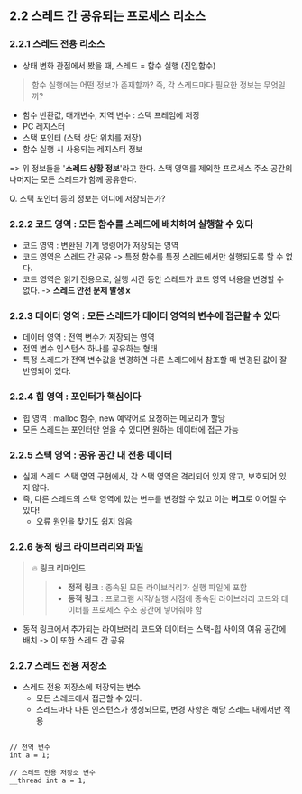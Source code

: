 ## 2.2 스레드 간 공유되는 프로세스 리소스
### 2.2.1 스레드 전용 리소스
- 상태 변화 관점에서 봤을 때, 스레드 = 함수 실행 (진입함수)
> 함수 실행에는 어떤 정보가 존재할까? 즉, 각 스레드마다 필요한 정보는 무엇일까?
  - 함수 반환값, 매개변수, 지역 변수 : 스택 프레임에 저장
  - PC 레지스터
  - 스택 포인터 (스택 상단 위치를 저장)
  - 함수 실행 시 사용되는 레지스터 정보

=> 위 정보들을 '**스레드 상황 정보**'라고 한다.
스택 영역를 제외한 프로세스 주소 공간의 나머지는 모든 스레드가 함께 공유한다.

Q. 스택 포인터 등의 정보는 어디에 저장되는가?

### 2.2.2 코드 영역 : 모든 함수를 스레드에 배치하여 실행할 수 있다
- 코드 영역 : 변환된 기계 명령어가 저장되는 영역
- 코드 영역은 스레드 간 공유 -> 특정 함수를 특정 스레드에서만 실행되도록 할 수 없다.
- 코드 영역은 읽기 전용으로, 실행 시간 동안 스레드가 코드 영역 내용을 변경할 수 없다. -> **스레드 안전 문제 발생 x**

### 2.2.3 데이터 영역 : 모든 스레드가 데이터 영역의 변수에 접근할 수 있다
- 데이터 영역 : 전역 변수가 저장되는 영역
- 전역 변수 인스턴스 하나를 공유하는 형태
- 특정 스레드가 전역 변수값을 변경하면 다른 스레드에서 참조할 때 변경된 값이 잘 반영되어 있다.

### 2.2.4 힙 영역 : 포인터가 핵심이다
- 힙 영역 : malloc 함수, new 예약어로 요청하는 메모리가 할당
- 모든 스레드는 포인터만 얻을 수 있다면 원하는 데이터에 접근 가능 

### 2.2.5 스택 영역 : 공유 공간 내 전용 데이터 
- 실제 스레드 스택 영역 구현에서, 각 스택 영역은 격리되어 있지 않고, 보호되어 있지 않다.
- 즉, 다른 스레드의 스택 영역에 있는 변수를 변경할 수 있고 이는 **버그**로 이어질 수 있다!
  - 오류 원인을 찾기도 쉽지 않음
  
### 2.2.6 동적 링크 라이브러리와 파일 
> 🔥 **링크 리마인드**
>> - **정적 링크** : 종속된 모든 라이브러리가 실행 파일에 포함
>> - **동적 링크** : 프로그램 시작/실행 시점에 종속된 라이브러리 코드와 데이터를 프로세스 주소 공간에 넣어줘야 함 

- 동적 링크에서 추가되는 라이브러리 코드와 데이터는 스택-힙 사이의 여유 공간에 배치 -> 이 또한 스레드 간 공유 

### 2.2.7 스레드 전용 저장소 
- 스레드 전용 저장소에 저장되는 변수 
  - 모든 스레드에서 접근할 수 있다.
  - 스레드마다 다른 인스턴스가 생성되므로, 변경 사항은 해당 스레드 내에서만 적용 
<pre><code>
// 전역 변수
int a = 1;

// 스레드 전용 저장소 변수
__thread int a = 1;
</code></pre>